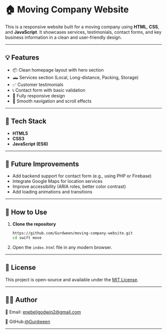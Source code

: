 # 🏠 Moving Company Website

This is a responsive website built for a moving company using **HTML**, **CSS**, and **JavaScript**. It showcases services, testimonials, contact forms, and key business information in a clean and user-friendly design.

---

## 💡 Features

- 📦 Clean homepage layout with hero section
- 🛻 Services section (Local, Long-distance, Packing, Storage)
- ✅ Customer testimonials
- 📞 Contact form with basic validation
- 📱 Fully responsive design
- 🧭 Smooth navigation and scroll effects

---

## 🔧 Tech Stack

- **HTML5**
- **CSS3**
- **JavaScript (ES6)**

---

## 🚀 Future Improvements

- Add backend support for contact form (e.g., using PHP or Firebase)
- Integrate Google Maps for location services
- Improve accessibility (ARIA roles, better color contrast)
- Add loading animations and transitions

---

## 🔧 How to Use

1. **Clone the repository**
   ```bash
   https://github.com/Gurdween/moving-company-website.git
   cd swift move
   ```
   
2. Open the `index.html` file in any modern browser.

---

## 📄 License

This project is open-source and available under the [MIT License](LICENSE).

---


## 🧑‍💻 Author


📧 Email: enebeligodwin2@gmail.com

🐙 GitHub:[@Gurdween](https://github.com/Gurdween)

---
